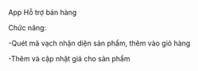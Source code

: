 App Hỗ trợ bán hàng

Chức năng: 

-Quét mã vạch nhận diện sản phẩm, thêm vào giỏ hàng

-Thêm và cập nhật giá cho sản phẩm